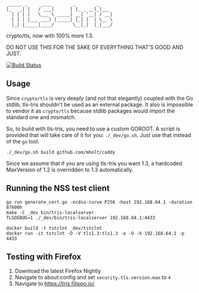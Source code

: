 ```
 _____ _     ____        _        _
|_   _| |   / ___|      | |_ _ __(_)___
  | | | |   \___ \ _____| __| '__| / __|
  | | | |___ ___) |_____| |_| |  | \__ \
  |_| |_____|____/       \__|_|  |_|___/

```

crypto/tls, now with 100% more 1.3.

DO NOT USE THIS FOR THE SAKE OF EVERYTHING THAT'S GOOD AND JUST.

[![Build Status](https://travis-ci.org/FiloSottile/tls-tris.svg?branch=master)](https://travis-ci.org/FiloSottile/tls-tris)

## Usage

Since `crypto/tls` is very deeply (and not that elegantly) coupled with the Go stdlib,
tls-tris shouldn't be used as an external package.  It also is impossible to vendor it
as `crypto/tls` because stdlib packages would import the standard one and mismatch.

So, to build with tls-tris, you need to use a custom GOROOT.
A script is provided that will take care of it for you: `./_dev/go.sh`.
Just use that instead of the `go` tool.

```
./_dev/go.sh build github.com/mholt/caddy
```

Since we assume that if you are using tls-tris you want 1.3, a hardcoded MaxVersion
of 1.2 is overridden to 1.3 automatically.

## Running the NSS test client

```
go run generate_cert.go -ecdsa-curve P256 -host 192.168.64.1 -duration 87600h
make -C _dev bin/tris-localserver
TLSDEBUG=1 ./_dev/bin/tris-localserver 192.168.64.1:4433
```

```
docker build -t tstclnt _dev/tstclnt
docker run -it tstclnt -D -V tls1.3:tls1.3 -o -O -h 192.168.64.1 -p 4433
```

## Testing with Firefox

1. Download the latest Firefox Nightly
1. Navigate to about:config and set `security.tls.version.max` to `4`
1. Navigate to https://tris.filippo.io/

